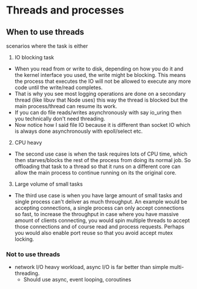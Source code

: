 # Threads and processes

## When to use threads

scenarios where the task is either
1) IO blocking task 
- When you read from or write to disk, depending on how you do it and the kernel interface you used, the write might be blocking. This means the process that executes the IO will not be allowed to execute any more code until the write/read completes. 
- That is why you see most logging operations are done on a secondary thread (like libuv that Node uses) this way the thread is blocked but the main process/thread can resume its work. 
- If you can do file reads/writes asynchronously with say io_uring then you technically don't need threading. 
- Now notice how I said file IO because it is different than socket IO which is always done asynchronously with epoll/select etc.

2) CPU heavy
- The second use case is when the task requires lots of CPU time, which then starves/blocks the rest of the process from doing its normal job. So offloading that task to a thread so that it runs on a different core can allow the main process to continue running on its the original core.

3) Large volume of small tasks
- The third use case is when you have large amount of small tasks and single process can't deliver as much throughput. An example would be accepting connections, a single process can only accept connections so fast, to increase the throughput in case where you have massive amount of clients connecting, you would spin multiple threads to accept those connections and of course read and process requests. Perhaps you would also enable port reuse so that you avoid accept mutex locking.

### Not to use threads

- network I/O heavy workload, async I/O is far better than simple multi-threading.
  - Should use async, event looping, coroutines 